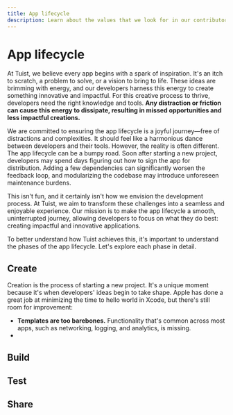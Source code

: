 ```yaml
---
title: App lifecycle
description: Learn about the values that we look for in our contributors and employees.
---
```


# App lifecycle

At Tuist, we believe every app begins with a spark of inspiration. It's an itch to scratch, a problem to solve, or a vision to bring to life. These ideas are brimming with energy, and our developers harness this energy to create something innovative and impactful. For this creative process to thrive, developers need the right knowledge and tools. **Any distraction or friction can cause this energy to dissipate, resulting in missed opportunities and less impactful creations.**

We are committed to ensuring the app lifecycle is a joyful journey—free of distractions and complexities. It should feel like a harmonious dance between developers and their tools. However, the reality is often different. The app lifecycle can be a bumpy road. Soon after starting a new project, developers may spend days figuring out how to sign the app for distribution. Adding a few dependencies can significantly worsen the feedback loop, and modularizing the codebase may introduce unforeseen maintenance burdens.

This isn't fun, and it certainly isn't how we envision the development process. At Tuist, we aim to transform these challenges into a seamless and enjoyable experience. Our mission is to make the app lifecycle a smooth, uninterrupted journey, allowing developers to focus on what they do best: creating impactful and innovative applications.

To better understand how Tuist achieves this, it's important to understand the phases of the app lifecycle. Let's explore each phase in detail.

## Create

Creation is the process of starting a new project.
It's a unique moment because it's when developers' ideas begin to take shape. 
Apple has done a great job at minimizing the time to hello world in Xcode, but there's still room for improvement:

- **Templates are too barebones.** Functionality that's common across most apps, such as networking, logging, and analytics, is missing. 
- 


<!-- What if developers were given an [omakase](https://en.wikipedia.org/wiki/Omakase) menu. -->

## Build

## Test

## Share

